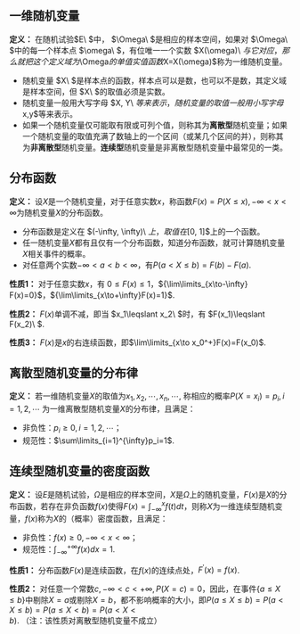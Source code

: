 ## 一维随机变量

**定义：** 在随机试验$E\ $中， $\Omega\ $是相应的样本空间，如果对 $\Omega\ $中的每一个样本点 $\omega\ $，有位唯一一个实数 $X(\omega)\ $与它对应，那么就把这个定义域为$\Omega$的单值实值函数$X=X(\omega)$称为一维随机变量。

- 随机变量 $X\ $是样本点的函数，样本点可以是数，也可以不是数，其定义域是样本空间，但 $X\ $的取值必须是实数。
- 随机变量一般用大写字母 $X, Y\ $等来表示，随机变量的取值一般用小写字母$x,y$等来表示。
- 如果一个随机变量仅可能取有限或可列个值，则称其为**离散型**随机变量；如果一个随机变量的取值充满了数轴上的一个区间（或某几个区间的并），则称其为**非离散型**随机变量。**连续型**随机变量是非离散型随机变量中最常见的一类。



## 分布函数

**定义：** 设$X$是一个随机变量，对于任意实数$x$，称函数$F(x)=P(X\leqslant x), -\infty<x<\infty$为随机变量$X$的分布函数。

- 分布函数是定义在 $(-\infty, \infty)\ $上，取值在$[0, 1]$上的一个函数。
- 任一随机变量$X$都有且仅有一个分布函数，知道分布函数，就可计算随机变量$X$相关事件的概率。
- 对任意两个实数$-\infty<a<b<\infty$，有$P(a<X\leqslant b)=F(b)-F(a)$.

**性质1：** 对于任意实数$x$，有 $0\leqslant F(x)\leqslant 1$，${\lim\limits_{x\to-\infty} F(x)=0}$，${\lim\limits_{x\to+\infty}F(x)=1}$.

**性质2：** $F(x)$单调不减，即当 $x_1\leqslant x_2\ $时，有 $F(x_1)\leqslant F(x_2)\ $.

**性质3：** $F(x)$是$x$的右连续函数，即$\lim\limits_{x\to x_0^+}F(x)=F(x_0)$.



## 离散型随机变量的分布律

**定义：** 若一维随机变量$X$的取值为$x_1,x_2,\cdots,x_n,\cdots,$ 称相应的概率$P(X=x_i)=p_i, i=1,2,\cdots$ 为一维离散型随机变量$X$的分布律，且满足：

- 非负性：$p_i\geqslant 0, i=1,2,\cdots$；
- 规范性：$\sum\limits_{i=1}^{\infty}p_i=1$.



## 连续型随机变量的密度函数

**定义：** 设$E$是随机试验，$\Omega$是相应的样本空间，$X$是$\Omega$上的随机变量，$F(x)$是$X$的分布函数，若存在非负函数$f(x)$使得$F(x)=\int_{-\infty}^{x}f(t)dt$，则称$X$为一维连续型随机变量，$f(x)$称为$X$的（概率）密度函数，且满足：

- 非负性：$f(x)\geqslant0, -\infty<x<\infty$；
- 规范性：$\int_{-\infty}^{+\infty}f(x)dx=1$.

**性质1：** 分布函数$F(x)$是连续函数，在$f(x)$的连续点处，$F^{'}(x)=f(x)$.

**性质2：** 对任意一个常数$c, -\infty<c<+\infty, P(X=c)=0$，因此，在事件$\{a\leqslant X\leqslant b\}$中剔除$X=a$或剔除$X=b$，都不影响概率的大小，即$P(a\leqslant X\leqslant b)=P(a<X\leqslant b)=P(a\leqslant X<b)=P(a<X<b)$. （注：该性质对离散型随机变量不成立）

